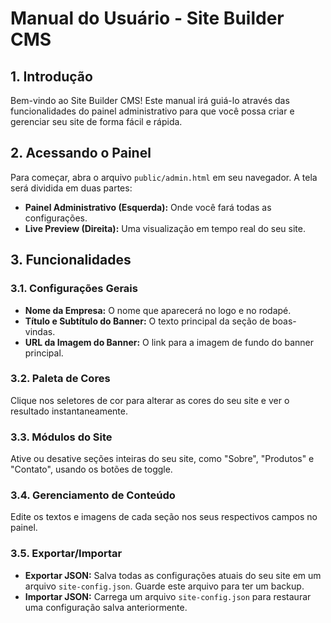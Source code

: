 # Manual do Usuário - Site Builder CMS

## 1. Introdução

Bem-vindo ao Site Builder CMS! Este manual irá guiá-lo através das funcionalidades do painel administrativo para que você possa criar e gerenciar seu site de forma fácil e rápida.

## 2. Acessando o Painel

Para começar, abra o arquivo `public/admin.html` em seu navegador. A tela será dividida em duas partes:

- **Painel Administrativo (Esquerda):** Onde você fará todas as configurações.
- **Live Preview (Direita):** Uma visualização em tempo real do seu site.

## 3. Funcionalidades

### 3.1. Configurações Gerais

- **Nome da Empresa:** O nome que aparecerá no logo e no rodapé.
- **Título e Subtítulo do Banner:** O texto principal da seção de boas-vindas.
- **URL da Imagem do Banner:** O link para a imagem de fundo do banner principal.

### 3.2. Paleta de Cores

Clique nos seletores de cor para alterar as cores do seu site e ver o resultado instantaneamente.

### 3.3. Módulos do Site

Ative ou desative seções inteiras do seu site, como "Sobre", "Produtos" e "Contato", usando os botões de toggle.

### 3.4. Gerenciamento de Conteúdo

Edite os textos e imagens de cada seção nos seus respectivos campos no painel.

### 3.5. Exportar/Importar

- **Exportar JSON:** Salva todas as configurações atuais do seu site em um arquivo `site-config.json`. Guarde este arquivo para ter um backup.
- **Importar JSON:** Carrega um arquivo `site-config.json` para restaurar uma configuração salva anteriormente.
